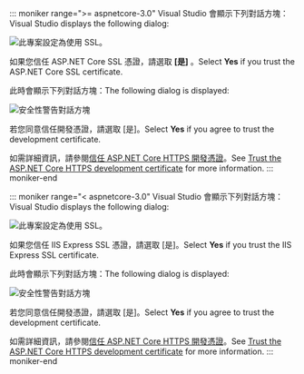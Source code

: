 ::: moniker range=">= aspnetcore-3.0"
<span data-ttu-id="b2f91-101">Visual Studio 會顯示下列對話方塊：</span><span class="sxs-lookup"><span data-stu-id="b2f91-101">Visual Studio displays the following dialog:</span></span>

![此專案設定為使用 SSL。](~/getting-started/_static/trustCert-3x.png)

<span data-ttu-id="b2f91-105">如果您信任 ASP.NET Core SSL 憑證，請選取 **[是]** 。</span><span class="sxs-lookup"><span data-stu-id="b2f91-105">Select **Yes** if you trust the ASP.NET Core SSL certificate.</span></span>

<span data-ttu-id="b2f91-106">此時會顯示下列對話方塊：</span><span class="sxs-lookup"><span data-stu-id="b2f91-106">The following dialog is displayed:</span></span>

![安全性警告對話方塊](~/getting-started/_static/cert.png)

<span data-ttu-id="b2f91-108">若您同意信任開發憑證，請選取 [是]。</span><span class="sxs-lookup"><span data-stu-id="b2f91-108">Select **Yes** if you agree to trust the development certificate.</span></span>

<span data-ttu-id="b2f91-109">如需詳細資訊，請參閱[信任 ASP.NET Core HTTPS 開發憑證](xref:security/enforcing-ssl#trust-the-aspnet-core-https-development-certificate-on-windows-and-macos)。</span><span class="sxs-lookup"><span data-stu-id="b2f91-109">See [Trust the ASP.NET Core HTTPS development certificate](xref:security/enforcing-ssl#trust-the-aspnet-core-https-development-certificate-on-windows-and-macos) for more information.</span></span>
::: moniker-end

::: moniker range="< aspnetcore-3.0"
<span data-ttu-id="b2f91-110">Visual Studio 會顯示下列對話方塊：</span><span class="sxs-lookup"><span data-stu-id="b2f91-110">Visual Studio displays the following dialog:</span></span>

![此專案設定為使用 SSL。](~/getting-started/_static/trustCert.png)

<span data-ttu-id="b2f91-114">如果您信任 IIS Express SSL 憑證，請選取 [是]。</span><span class="sxs-lookup"><span data-stu-id="b2f91-114">Select **Yes** if you trust the IIS Express SSL certificate.</span></span>

<span data-ttu-id="b2f91-115">此時會顯示下列對話方塊：</span><span class="sxs-lookup"><span data-stu-id="b2f91-115">The following dialog is displayed:</span></span>

![安全性警告對話方塊](~/getting-started/_static/cert.png)

<span data-ttu-id="b2f91-117">若您同意信任開發憑證，請選取 [是]。</span><span class="sxs-lookup"><span data-stu-id="b2f91-117">Select **Yes** if you agree to trust the development certificate.</span></span>

<span data-ttu-id="b2f91-118">如需詳細資訊，請參閱[信任 ASP.NET Core HTTPS 開發憑證](xref:security/enforcing-ssl#trust-the-aspnet-core-https-development-certificate-on-windows-and-macos)。</span><span class="sxs-lookup"><span data-stu-id="b2f91-118">See [Trust the ASP.NET Core HTTPS development certificate](xref:security/enforcing-ssl#trust-the-aspnet-core-https-development-certificate-on-windows-and-macos) for more information.</span></span>
::: moniker-end